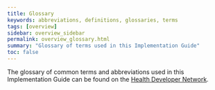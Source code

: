 ```yaml
---
title: Glossary
keywords: abbreviations, definitions, glossaries, terms
tags: [overview]
sidebar: overview_sidebar
permalink: overview_glossary.html
summary: "Glossary of terms used in this Implementation Guide"
toc: false
---
```


The glossary of common terms and abbreviations used in this Implementation Guide can be found on the [Health Developer Network](https://developer.nhs.uk/library/glossary).